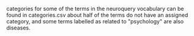 categories for some of the terms in the neuroquery vocabulary can be found in categories.csv
about half of the terms do not have an assigned category, and some terms labelled as related to "psychology" are also diseases.
